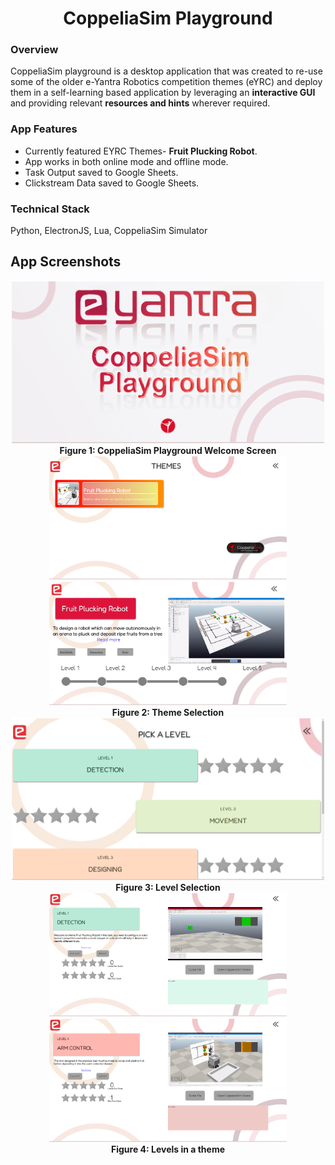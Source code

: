 <div align = "center"><h1>CoppeliaSim Playground</h1></div>  

### Overview
CoppeliaSim playground is a desktop application that was created to re-use some of the older e-Yantra Robotics competition themes (eYRC) and deploy them in a self-learning based application by leveraging an **interactive GUI** and providing relevant **resources and hints** wherever required.

### App Features
- Currently featured EYRC Themes- **Fruit Plucking Robot**.
- App works in both online mode and offline mode.
- Task Output saved to Google Sheets.
- Clickstream Data saved to Google Sheets.

### Technical Stack
Python, ElectronJS, Lua, CoppeliaSim Simulator

## App Screenshots

<div align="center">

<img src="./Images/img_1.png" alt="im1" width=500>
<br><b>Figure 1: CoppeliaSim Playground Welcome Screen</b>
</div>

<div align="center">
<img src="./Images/img_2.png" alt="img2" width=380> <img src="./Images/img_3.png" alt="img3" width=380>
<br><b>Figure 2: Theme Selection</b>
</div>

<div align="center">

<img src="./Images/img_5.png" alt="img5" width=500>
<br><b>Figure 3: Level Selection</b>
</div>

<div align="center">
<img src="./Images/img_6.png" alt="img6" width=380> <img src="./Images/img_7.png" alt="img7" width=380>
<br><b>Figure 4: Levels in a theme</b>
</div>